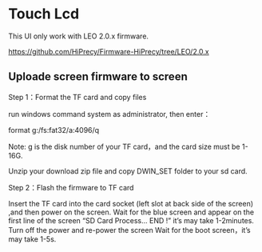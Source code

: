 
# Touch Lcd

This UI only work with LEO 2.0.x firmware.

https://github.com/HiPrecy/Firmware-HiPrecy/tree/LEO/2.0.x

## Uploade screen firmware to screen

Step 1：Format the TF card and copy files

run windows command system as administrator, then enter：

format g:/fs:fat32/a:4096/q

Note: 
g is the disk number of your TF card，and the card size must be 1-16G.

Unzip your download zip file and copy DWIN_SET folder to your sd card.

Step 2：Flash the firmware to TF card

Insert the TF card into the card socket (left slot at back side of the screen) ,and then power on the screen. 
Wait for the blue screen and appear on the first line of the screen “SD Card Process... END !” it’s may take 1-2minutes.
Turn off the power and re-power the screen Wait for the boot screen，it’s may take 1-5s.

